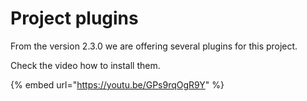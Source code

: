 # Project plugins

From the version 2.3.0 we are offering several plugins for this project.

Check the video how to install them.

{% embed url="https://youtu.be/GPs9rqOgR9Y" %}



